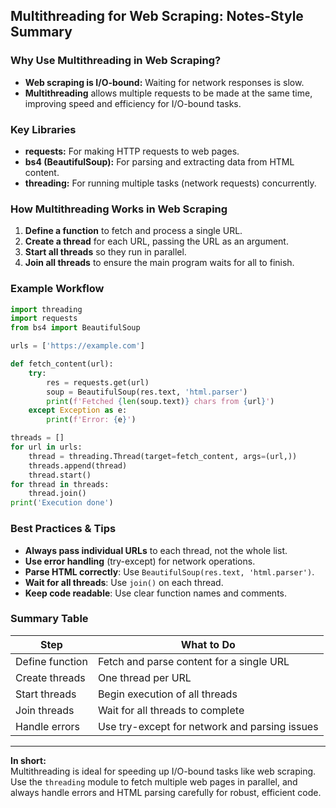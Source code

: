 ## Multithreading for Web Scraping: Notes-Style Summary

### Why Use Multithreading in Web Scraping?
- **Web scraping is I/O-bound:** Waiting for network responses is slow.
- **Multithreading** allows multiple requests to be made at the same time, improving speed and efficiency for I/O-bound tasks.

### Key Libraries
- **requests:** For making HTTP requests to web pages.
- **bs4 (BeautifulSoup):** For parsing and extracting data from HTML content.
- **threading:** For running multiple tasks (network requests) concurrently.

### How Multithreading Works in Web Scraping
1. **Define a function** to fetch and process a single URL.
2. **Create a thread** for each URL, passing the URL as an argument.
3. **Start all threads** so they run in parallel.
4. **Join all threads** to ensure the main program waits for all to finish.

### Example Workflow

```python
import threading
import requests
from bs4 import BeautifulSoup

urls = ['https://example.com']

def fetch_content(url):
    try:
        res = requests.get(url)
        soup = BeautifulSoup(res.text, 'html.parser')
        print(f'Fetched {len(soup.text)} chars from {url}')
    except Exception as e:
        print(f'Error: {e}')

threads = []
for url in urls:
    thread = threading.Thread(target=fetch_content, args=(url,))
    threads.append(thread)
    thread.start()
for thread in threads:
    thread.join()
print('Execution done')
```

### Best Practices & Tips
- **Always pass individual URLs** to each thread, not the whole list.
- **Use error handling** (try-except) for network operations.
- **Parse HTML correctly**: Use `BeautifulSoup(res.text, 'html.parser')`.
- **Wait for all threads**: Use `join()` on each thread.
- **Keep code readable**: Use clear function names and comments.

### Summary Table

| Step                | What to Do                                      |
|---------------------|------------------------------------------------|
| Define function     | Fetch and parse content for a single URL        |
| Create threads      | One thread per URL                              |
| Start threads       | Begin execution of all threads                  |
| Join threads        | Wait for all threads to complete                |
| Handle errors       | Use try-except for network and parsing issues   |

---

**In short:**  
Multithreading is ideal for speeding up I/O-bound tasks like web scraping. Use the `threading` module to fetch multiple web pages in parallel, and always handle errors and HTML parsing carefully for robust, efficient code.